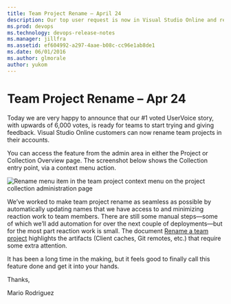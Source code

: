 ```yaml
---
title: Team Project Rename – April 24
description: Our top user request is now in Visual Studio Online and ready for feedback - customers can now rename team projects in their accounts.
ms.prod: devops
ms.technology: devops-release-notes
ms.manager: jillfra
ms.assetid: ef604992-a297-4aae-b08c-cc96e1ab8de1
ms.date: 06/01/2016
ms.author: glmorale
author: yukom
---
```


# Team Project Rename – Apr 24

Today we are very happy to announce that our #1 voted UserVoice story, with upwards of 6,000 votes, is ready for teams to start trying and giving feedback. Visual Studio Online customers can now rename team projects in their accounts.

You can access the feature from the admin area in either the Project or Collection Overview page. The screenshot below shows the Collection entry point, via a context menu action.

![Rename menu item in the team project context menu on the project collection administration page](_img/4_24_01.png)

We’ve worked to make team project rename as seamless as possible by automatically updating names that we have access to and minimizing reaction work to team members. There are still some manual steps—some of which we’ll add automation for over the next couple of deployments—but for the most part reaction work is small. The document [Rename a team project](http://go.microsoft.com/fwlink/p?LinkId=528893) highlights the artifacts (Client caches, Git remotes, etc.) that require some extra attention.

It has been a long time in the making, but it feels good to finally call this feature done and get it into your hands.

Thanks,

Mario Rodriguez

